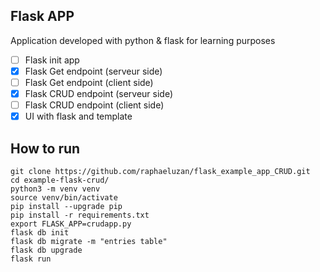 ## Flask APP

Application developed with python & flask for learning purposes

- [ ] Flask init app
- [x] Flask Get endpoint (serveur side)
- [ ] Flask Get endpoint (client side)
- [x] Flask CRUD endpoint (serveur side)
- [ ] Flask CRUD endpoint (client side)
- [x] UI with flask and template

## How to run 


```
git clone https://github.com/raphaeluzan/flask_example_app_CRUD.git
cd example-flask-crud/
python3 -m venv venv
source venv/bin/activate
pip install --upgrade pip
pip install -r requirements.txt
export FLASK_APP=crudapp.py
flask db init
flask db migrate -m "entries table"
flask db upgrade
flask run
```